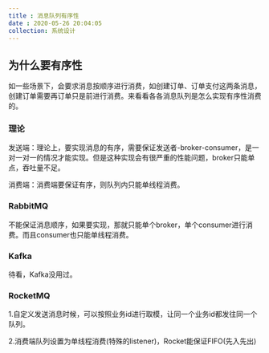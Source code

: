 ```yaml
---
title : 消息队列有序性
date : 2020-05-26 20:04:05
collection: 系统设计
---
```


## 为什么要有序性

如一些场景下，会要求消息按顺序进行消费，如创建订单、订单支付这两条消息，创建订单需要再订单只是前进行消费。来看看各各消息队列是怎么实现有序性消费的。

### 理论

发送端：理论上，要实现消息的有序，需要保证发送者-broker-consumer，是一对一对一的情况才能实现。但是这种实现会有很严重的性能问题，broker只能单点，吞吐量不足。

消费端：消费端要保证有序，则队列内只能单线程消费。

### RabbitMQ

不能保证消息顺序，如果要实现，那就只能单个broker，单个consumer进行消费。而且consumer也只能单线程消费。

### Kafka

待看，Kafka没用过。

### RocketMQ

1.自定义发送消息时候，可以按照业务id进行取模，让同一个业务id都发往同一个队列。

2.消费端队列设置为单线程消费(特殊的listener)，Rocket能保证FIFO(先入先出)
